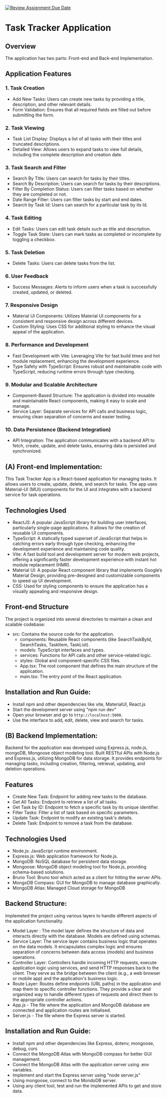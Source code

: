 [![Review Assignment Due Date](https://classroom.github.com/assets/deadline-readme-button-22041afd0340ce965d47ae6ef1cefeee28c7c493a6346c4f15d667ab976d596c.svg)](https://classroom.github.com/a/tazDMbQj)


# Task Tracker Application

## Overview
The application has two parts: Front-end and Back-end Implementation.

## Application Features
### 1. Task Creation
- Add New Tasks: Users can create new tasks by providing a title, description, and other relevant details.
- Form Validation: Ensures that all required fields are filled out before submitting the form.

### 2. Task Viewing
- Task List Display: Displays a list of all tasks with their titles and truncated descriptions.
- Detailed View: Allows users to expand tasks to view full details, including the complete description and creation date.

### 3. Task Search and Filter
- Search By Title: Users can search for tasks by their titles.
- Search By Description: Users can search for tasks by their descriptions.
- Filter By Completion Status: Users can filter tasks based on whether they are completed or not.
- Date Range Filter: Users can filter tasks by start and end dates.
- Search by Task Id: Users can search for a particular task by its Id.

### 4. Task Editing
- Edit Tasks: Users can edit task details such as title and description.
- Toggle Task State: Users can mark tasks as completed or incomplete by toggling a checkbox.

### 5. Task Deletion
- Delete Tasks: Users can delete tasks from the list.

### 6. User Feedback
- Success Messages: Alerts to inform users when a task is successfully created, updated, or deleted.

### 7. Responsive Design
- Material UI Components: Utilizes Material UI components for a consistent and responsive design across different devices.
- Custom Styling: Uses CSS for additional styling to enhance the visual appeal of the application.

### 8. Performance and Development
- Fast Development with Vite: Leveraging Vite for fast build times and hot module replacement, enhancing the development experience.
- Type Safety with TypeScript: Ensures robust and maintainable code with TypeScript, reducing runtime errors through type checking.

### 9. Modular and Scalable Architecture
- Component-Based Structure: The application is divided into reusable and maintainable React components, making it easy to scale and manage.
- Service Layer: Separate services for API calls and business logic, ensuring clean separation of concerns and easier testing.

### 10. Data Persistence (Backend Integration)
- API Integration: The application communicates with a backend API to fetch, create, update, and delete tasks, ensuring data is persisted and synchronized.


## (A) Front-end Implementation:
This Task Tracker App is a React-based application for managing tasks. It allows users to create, update, delete, and search for tasks. The app uses Material-UI (MUI) components for the UI and integrates with a backend service for task operations.

## Technologies Used
- ReactJS: A popular JavaScript library for building user interfaces, particularly single-page applications. It allows for the creation of reusable UI components.
- TypeScript: A statically typed superset of JavaScript that helps in catching errors early through type checking, enhancing the development experience and maintaining code quality.
- Vite: A fast build tool and development server for modern web projects, offering a significantly faster development experience with instant hot module replacement (HMR).
- Material UI: A popular React component library that implements Google’s Material Design, providing pre-designed and customizable components to speed up UI development.
- CSS: Used for styling components to ensure the application has a visually appealing and responsive design.

## Front-end Structure
The project is organized into several directories to maintain a clean and scalable codebase:

- src: Contains the source code for the application.
  - components: Reusable React components (like SearchTaskById, SearchTasks, TaskItem, TaskList).
  - models: TypeScript interfaces and types.
  - services: Functions for API calls and other service-related logic.
  - styles: Global and component-specific CSS files.
  - App.tsx: The root component that defines the main structure of the application.
  - main.tsx: The entry point of the React application.

## Installation and Run Guide:
- Install npm and other dependencies like vite, MaterialUI, React.js
- Start the development server using "npm run dev"
- Open your browser and go to `http://localhost:5000`.
- Use the interface to add, edit, delete, view and search for tasks.


## (B) Backend Implementation:
Backend for the application was developed using Express.js, node.js, mongoDB, Mongoose object modeling tool. 
Built RESTful APIs with Node.js and Express.js, utilizing MongoDB for data storage. It provides endpoints for managing tasks, including creation, filtering, retrieval, updating, and deletion operations.

## Features
- Create New Task: Endpoint for adding new tasks to the database.
- Get All Tasks: Endpoint to retrieve a list of all tasks.
- Get Task by ID: Endpoint to fetch a specific task by its unique identifier.
- Filter Tasks: Filter a list of task based on specific parameters.
- Update Task: Endpoint to modify an existing task's details.
- Delete Task: Endpoint to remove a task from the database.

## Technologies Used
- Node.js: JavaScript runtime environment.
- Express.js: Web application framework for Node.js.
- MongoDB: NoSQL database for persistent data storage.
- Mongoose: MongoDB object modeling tool for Node.js, providing schema-based solutions.
- Bruno Tool: Bruno tool which acted as a client for hitting the server APIs.
- MongoDB Compass: GUI for MongoDB to manage database graphically.
- MongoDB Atlas: Managed Cloud storage for MongoDB 

## Backend Structure:
Implemeted the project using various layers to handle different aspects of the application functionality.
-  Model Layer : The model layer defines the structure of data and interacts directly with the database. Models are defined using schemas.
- Service Layer: The service layer contains business logic that operates on the data models. It encapsulates complex logic and ensures separation of concerns between data access (models) and business operations.
- Controller Layer: Controllers handle incoming HTTP requests, execute application logic using services, and send HTTP responses back to the client. They serve as the bridge between the client (e.g., a web browser or mobile app) and the application's business logic.
- Route Layer: Routes define endpoints (URL paths) in the application and map them to specific controller functions. They provide a clear and organized way to handle different types of requests and direct them to the appropriate controller actions.
- App.js - The file where the application and MongoDB database are connected and application routes are initialised.
- Server.js - The file where the Express server is started.

## Installation and Run Guide:
- Install npm and other dependencies like Express, dotenv, mongoose, debug, cors
- Connect the MongoDB Atlas with MongoDB compass for better GUI management.
- Connect the MongoDB Atlas with the application server using .env variables.
- Implement and start the Express server using "node server.js"
- Using mongoose, connect to the MondoDB server.
- Using any client tool, test and run the implemented APIs to get and store data.
